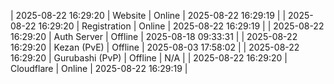 | 2025-08-22 16:29:20 | Website | Online | 2025-08-22 16:29:19 |
| 2025-08-22 16:29:20 | Registration | Online | 2025-08-22 16:29:19 |
| 2025-08-22 16:29:20 | Auth Server | Offline | 2025-08-18 09:33:31 |
| 2025-08-22 16:29:20 | Kezan (PvE) | Offline | 2025-08-03 17:58:02 |
| 2025-08-22 16:29:20 | Gurubashi (PvP) | Offline | N/A |
| 2025-08-22 16:29:20 | Cloudflare | Online | 2025-08-22 16:29:19 |
